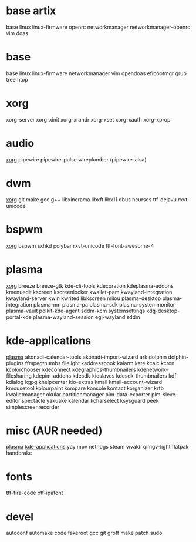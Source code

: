 # base artix
base linux linux-firmware openrc networkmanager networkmanager-openrc vim doas

# base
base linux linux-firmware networkmanager vim opendoas efibootmgr grub tree htop

# xorg
xorg-server xorg-xinit xorg-xrandr xorg-xset xorg-xauth xorg-xprop

# audio
[xorg](#xorg)
pipewire pipewire-pulse wireplumber (pipewire-alsa)

# dwm
[xorg](#xorg)
git make gcc g++ libxinerama libxft libx11 dbus ncurses ttf-dejavu rxvt-unicode

# bspwm
[xorg](#xorg)
bspwm sxhkd polybar rxvt-unicode ttf-font-awesome-4

# plasma
[xorg](#xorg)
breeze breeze-gtk kde-cli-tools kdecoration kdeplasma-addons kmenuedit kscreen kscreenlocker kwallet-pam kwayland-integration kwayland-server kwin kwrited libkscreen milou plasma-desktop plasma-integration plasma-nm plasma-pa plasma-sdk plasma-systemmonitor plasma-vault polkit-kde-agent sddm-kcm systemsettings xdg-desktop-portal-kde plasma-wayland-session egl-wayland sddm

# kde-applications
[plasma](#plasma)
akonadi-calendar-tools akonadi-import-wizard ark dolphin dolphin-plugins ffmpegthumbs filelight kaddressbook kalarm kate kcalc kcron kcolorchooser kdeconnect kdegraphics-thumbnailers kdenetwork-filesharing kdepim-addons kdesdk-kioslaves kdesdk-thumbnailers kdf kdialog kgpg khelpcenter kio-extras kmail kmail-account-wizard kmousetool kolourpaint kompare konsole kontact korganizer krfb kwalletmanager okular partitionmanager pim-data-exporter pim-sieve-editor spectacle yakuake kalendar kcharselect ksysguard peek simplescreenrecorder

# misc (AUR needed)
[plasma](#plasma) [kde-applications](#kde-applications)
yay mpv nethogs steam vivaldi qimgv-light flatpak handbrake

# fonts
ttf-fira-code otf-ipafont

# devel
autoconf automake code fakeroot gcc git groff make patch sudo
